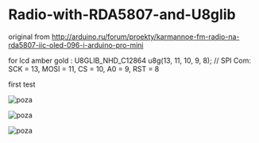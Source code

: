 # Radio-with-RDA5807-and-U8glib

original from http://arduino.ru/forum/proekty/karmannoe-fm-radio-na-rda5807-iic-oled-096-i-arduino-pro-mini

for lcd amber gold : U8GLIB_NHD_C12864 u8g(13, 11, 10, 9, 8);  // SPI Com: SCK = 13, MOSI = 11, CS = 10, A0 = 9, RST = 8

first test

![poza](https://github.com/vlad-gheorghe/Radio-with-RDA5807-and-U8glib/blob/main/1616671104305.jpg)

![poza](https://github.com/vlad-gheorghe/Radio-with-RDA5807-and-U8glib/blob/main/1616676118701.jpg)


![poza](https://github.com/vlad-gheorghe/Radio-with-RDA5807-and-U8glib/blob/main/1616674429162.jpg)
